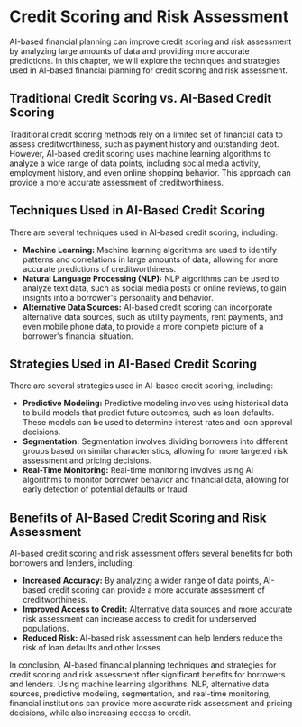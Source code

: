 Credit Scoring and Risk Assessment
=========================================================================================

AI-based financial planning can improve credit scoring and risk assessment by analyzing large amounts of data and providing more accurate predictions. In this chapter, we will explore the techniques and strategies used in AI-based financial planning for credit scoring and risk assessment.

Traditional Credit Scoring vs. AI-Based Credit Scoring
------------------------------------------------------

Traditional credit scoring methods rely on a limited set of financial data to assess creditworthiness, such as payment history and outstanding debt. However, AI-based credit scoring uses machine learning algorithms to analyze a wide range of data points, including social media activity, employment history, and even online shopping behavior. This approach can provide a more accurate assessment of creditworthiness.

Techniques Used in AI-Based Credit Scoring
------------------------------------------

There are several techniques used in AI-based credit scoring, including:

* **Machine Learning:** Machine learning algorithms are used to identify patterns and correlations in large amounts of data, allowing for more accurate predictions of creditworthiness.
* **Natural Language Processing (NLP):** NLP algorithms can be used to analyze text data, such as social media posts or online reviews, to gain insights into a borrower's personality and behavior.
* **Alternative Data Sources:** AI-based credit scoring can incorporate alternative data sources, such as utility payments, rent payments, and even mobile phone data, to provide a more complete picture of a borrower's financial situation.

Strategies Used in AI-Based Credit Scoring
------------------------------------------

There are several strategies used in AI-based credit scoring, including:

* **Predictive Modeling:** Predictive modeling involves using historical data to build models that predict future outcomes, such as loan defaults. These models can be used to determine interest rates and loan approval decisions.
* **Segmentation:** Segmentation involves dividing borrowers into different groups based on similar characteristics, allowing for more targeted risk assessment and pricing decisions.
* **Real-Time Monitoring:** Real-time monitoring involves using AI algorithms to monitor borrower behavior and financial data, allowing for early detection of potential defaults or fraud.

Benefits of AI-Based Credit Scoring and Risk Assessment
-------------------------------------------------------

AI-based credit scoring and risk assessment offers several benefits for both borrowers and lenders, including:

* **Increased Accuracy:** By analyzing a wider range of data points, AI-based credit scoring can provide a more accurate assessment of creditworthiness.
* **Improved Access to Credit:** Alternative data sources and more accurate risk assessment can increase access to credit for underserved populations.
* **Reduced Risk:** AI-based risk assessment can help lenders reduce the risk of loan defaults and other losses.

In conclusion, AI-based financial planning techniques and strategies for credit scoring and risk assessment offer significant benefits for borrowers and lenders. Using machine learning algorithms, NLP, alternative data sources, predictive modeling, segmentation, and real-time monitoring, financial institutions can provide more accurate risk assessment and pricing decisions, while also increasing access to credit.
